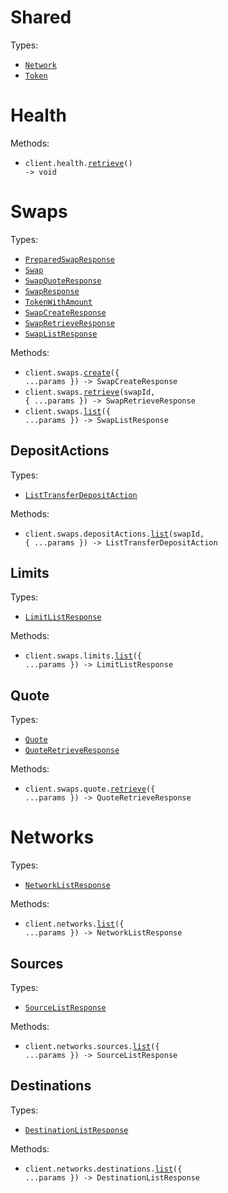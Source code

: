 # Shared

Types:

- <code><a href="./src/resources/shared.ts">Network</a></code>
- <code><a href="./src/resources/shared.ts">Token</a></code>

# Health

Methods:

- <code title="get /api/v2/health">client.health.<a href="./src/resources/health.ts">retrieve</a>() -> void</code>

# Swaps

Types:

- <code><a href="./src/resources/swaps/swaps.ts">PreparedSwapResponse</a></code>
- <code><a href="./src/resources/swaps/swaps.ts">Swap</a></code>
- <code><a href="./src/resources/swaps/swaps.ts">SwapQuoteResponse</a></code>
- <code><a href="./src/resources/swaps/swaps.ts">SwapResponse</a></code>
- <code><a href="./src/resources/swaps/swaps.ts">TokenWithAmount</a></code>
- <code><a href="./src/resources/swaps/swaps.ts">SwapCreateResponse</a></code>
- <code><a href="./src/resources/swaps/swaps.ts">SwapRetrieveResponse</a></code>
- <code><a href="./src/resources/swaps/swaps.ts">SwapListResponse</a></code>

Methods:

- <code title="post /api/v2/swaps">client.swaps.<a href="./src/resources/swaps/swaps.ts">create</a>({ ...params }) -> SwapCreateResponse</code>
- <code title="get /api/v2/swaps/{swapId}">client.swaps.<a href="./src/resources/swaps/swaps.ts">retrieve</a>(swapId, { ...params }) -> SwapRetrieveResponse</code>
- <code title="get /api/v2/swaps">client.swaps.<a href="./src/resources/swaps/swaps.ts">list</a>({ ...params }) -> SwapListResponse</code>

## DepositActions

Types:

- <code><a href="./src/resources/swaps/deposit-actions.ts">ListTransferDepositAction</a></code>

Methods:

- <code title="get /api/v2/swaps/{swapId}/deposit_actions">client.swaps.depositActions.<a href="./src/resources/swaps/deposit-actions.ts">list</a>(swapId, { ...params }) -> ListTransferDepositAction</code>

## Limits

Types:

- <code><a href="./src/resources/swaps/limits.ts">LimitListResponse</a></code>

Methods:

- <code title="get /api/v2/limits">client.swaps.limits.<a href="./src/resources/swaps/limits.ts">list</a>({ ...params }) -> LimitListResponse</code>

## Quote

Types:

- <code><a href="./src/resources/swaps/quote.ts">Quote</a></code>
- <code><a href="./src/resources/swaps/quote.ts">QuoteRetrieveResponse</a></code>

Methods:

- <code title="get /api/v2/quote">client.swaps.quote.<a href="./src/resources/swaps/quote.ts">retrieve</a>({ ...params }) -> QuoteRetrieveResponse</code>

# Networks

Types:

- <code><a href="./src/resources/networks/networks.ts">NetworkListResponse</a></code>

Methods:

- <code title="get /api/v2/networks">client.networks.<a href="./src/resources/networks/networks.ts">list</a>({ ...params }) -> NetworkListResponse</code>

## Sources

Types:

- <code><a href="./src/resources/networks/sources.ts">SourceListResponse</a></code>

Methods:

- <code title="get /api/v2/sources">client.networks.sources.<a href="./src/resources/networks/sources.ts">list</a>({ ...params }) -> SourceListResponse</code>

## Destinations

Types:

- <code><a href="./src/resources/networks/destinations.ts">DestinationListResponse</a></code>

Methods:

- <code title="get /api/v2/destinations">client.networks.destinations.<a href="./src/resources/networks/destinations.ts">list</a>({ ...params }) -> DestinationListResponse</code>
